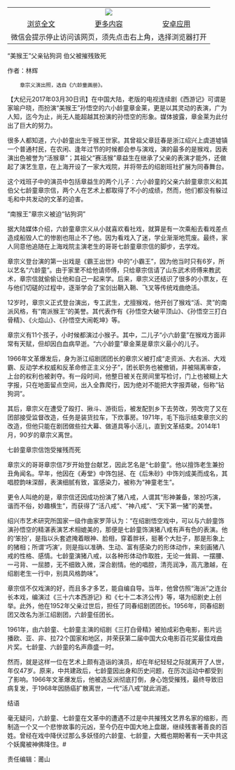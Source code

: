 

<table>
  <tr>
    <td align="center" colspan="3">
      <a href="https://github.com/ogate/ogate/blob/master/README.md"><img src="https://cloud.githubusercontent.com/assets/11880933/13434984/f430fae2-e012-11e5-814f-c2df1e82b247.jpg"/></a>
    </td>
  </tr>
  <tr>
    <td align="center">
      <a href="https://s3.ap-south-1.amazonaws.com/ogatem/oGate.htm?c815477&from=oNote">浏览全文</a>
    </td>
    <td align="center">
      <a href="https://s3.ap-south-1.amazonaws.com/ogatem/oGate.htm?from=oNote">更多内容</a>
    </td>
    <td align="center">
      <a href="https://raw.githubusercontent.com/ogate/up/master/ogate.apk">安卓应用</a>
    </td>
  </tr>
  <tr>
    <td align="center" colspan="3">
      微信会提示停止访问该网页，须先点击右上角，选择浏览器打开
    </td>
  </tr>
</table>    



“美猴王”父亲钻狗洞 伯父被摧残致死




作者：林辉

        章宗义演出照，选自《六龄童画册》。

【大纪元2017年03月30日讯】在中国大陆，老版的电视连续剧《西游记》可谓是家喻户晓，而扮演“美猴王”孙悟空的六小龄童章金莱，更是以其灵动的表演，广为人知，迄今为止，尚无人能超越其扮演的孙悟空的形象。媒体披露，章金莱为此付出了巨大的努力。


很多人都知道，六小龄童出生于猴王世家。其曾祖父章廷春是浙江绍兴上虞道墟镇一个普通村民，在农闲、逢年过节的时候都会参与演戏，演的最多的是猴戏，因表演出色被誉为“活猴章”；其祖父“赛活猴”章益生在继承了父亲的表演才能外，还做起了演艺生意，在上海开设了一家大戏院，并将带去的绍剧班社扩展为同春舞台。


这个戏班子中的演员中包括章益生的两个儿子：六小龄童的父亲六龄童章宗义和其伯父七龄童章宗信，两个人在艺术上都取得了不小的成绩，然而，他们都没有躲过毛和中共发动的文革的迫害。


“南猴王”章宗义被迫“钻狗洞”


据大陆媒体介绍，六龄童章宗义从小就喜欢看社戏，就算是有一次乘船去看戏差点造成船毁人亡的惨剧也阻止不了他。因为看戏入了迷，学业渐渐地荒废。最终，家人同意他追随在上海戏院主演老生的哥哥七龄童章宗信的脚步，去学戏。


章宗义登台演的第一出戏是《霸王出世》中的“小霸王”，因为他当时只有6岁，所以艺名“六龄童”。由于家里不给他请师傅，只给章宗信请了山东武术师傅来教武术，章宗信就偷偷让他和自己一起来学。后来，章宗义还结识了很多的小票友，在与他们切磋的过程中，逐渐学会了宝剑出鞘入鞘、飞叉等传统戏曲绝活。


12岁时，章宗义正式登台演出，专工武生，尤擅猴戏，他开创了猴戏“活、灵”的南派风格，有“南派猴王”的美誉。其代表作有《孙悟空大破平顶山》、《孙悟空三打白骨精》、《火焰山》、《孙悟空大闹乾坤》等。


章宗义有11个孩子，小时候都演过小猴子。其中，二儿子“小六龄童”在猴戏方面非常有天赋，但却因白血病早逝。“六小龄童”章金莱是章宗义最小的儿子。


1966年文革爆发后，身为浙江绍剧团团长的章宗义被打成“走资派、大右派、大戏霸、反动学术权威和反革命修正主义分子”，团长职务也被撤销，并被隔离审查，上台的权利也被剥夺。有一段时间，他整日被关在房间里写检讨，门上也被糊上大字报，只在地面留点空间，出入全靠爬行，因为绝对不能把大字报弄破，俗称“钻狗洞”。


其后，章宗义在遭受了殴打、揪斗、游街后，被发配到乡下去劳改，劳改完了又在团部接受监督改造，任务是装货拉车，下炊事房。1971年，毛下指示结束章宗义的改造，但他只能在剧团做些拉大幕、做道具等小活儿，直到文革结束。2014年1月，90岁的章宗义离世。


七龄童章宗信饱受摧残而死


章宗义的哥哥章宗信7岁开始登台献艺，因此艺名是“七龄童”。他以擅饰老生兼扮丑角闻名。早年，他因在《寿堂》中饰包拯、在《后朱砂》中饰刘成美而成名，其唱腔韵味深醇，表演细腻有致，富感染力，被称为“神童老生”。


更令人叫绝的是，章宗信还因成功扮演了猪八戒，人谓其“形神兼备，笨扮巧演，谐而不俗，妙趣横生”，而获得了“活八戒”、“神八戒”、“天下第一猪”的美誉。


绍兴市艺术研究所国家一级作曲家罗萍认为：“在绍剧悟空戏中，可以与六龄童饰演孙悟空的精湛表演艺术相媲美的，那便是七龄童饰演猪八戒有声有色的表演。他的‘笨扮’，是指以头套遮掩着眼神、脸相，穿着胖袄，挺著个大肚子，那是形象上的猪相；所谓‘巧演’，则是指以准确、生动、富有感染力的形体动作，来刻画猪八戒的性格、感情。七龄童演猪八戒，以各种形体动作取胜，无论一耸肩、一摆腰、一弓背、一屈膝，无不细致入微，深合剧情。他的唱腔，清亮润净，高亢激越，在绍剧老生一行中，别具风格韵味”。


章宗信不仅戏演的好，而且多才多艺，能自编自导。当年，他曾仿照“海派”之连台长本戏，编演过《三十六本西游记》和《七十二本济公传》等，堪为绍剧史上创举。此外，他在1952年父亲过世后，担任了同春绍剧团团长。1956年，同春绍剧团又改名为浙江绍剧团，六龄童任团长。


1961年，由六龄童、七龄童主演的绍剧《三打白骨精》被拍成彩色电影，影片远播欧、亚、非、拉72个国家和地区，并荣获第二届中国大众电影百花奖最佳戏曲片奖。七龄童、六龄童的名声鼎盛一时。


然而，就是这样一位在艺术上颇有造诣的演员，却在年纪轻轻之际就离开了人世，年仅47岁。原来，中共建政后，七龄童因出身和历史问题，在历次运动中都受到了影响。1966年文革爆发后，他被造反派彻底打倒，身心饱受摧残，最终导致旧病复发，于1968年因肠癌扩散离世，一代“活八戒”就此消逝。


结语


毫无疑问，六龄童、七龄童在文革中的遭遇不过是中共摧残文艺界名家的缩影，而制造一个又一个悲惨故事的元凶，至今仍在中国大地上盘踞，继续残害著善良的百姓。曾经在戏中降伏过那么多妖怪的六龄童、七龄童，大概也期盼著有一天中共这个妖魔被神佛降住。#


责任编辑：莆山



